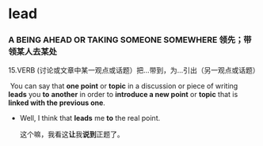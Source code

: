 # lead

### A BEING AHEAD OR TAKING SOMEONE SOMEWHERE 领先；带领某人去某处

15.VERB (讨论或文章中某一观点或话题）把...带到，为...引出（另一观点或话题）

​	You can say that **one point** or **topic** in a discussion or piece of writing **leads** you **to** **another** in order to **introduce a new point** or **topic** that is **linked with the previous one**.

- Well, I think that **leads** me **to** the real point.

  这个嘛，我看这**让**我**说到**正题了。

